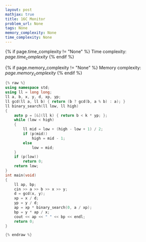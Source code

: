 ```yaml
---
layout: post
mathjax: true
title: 16C Monitor
problem_url: None
tags: None
memory_complexity: None
time_complexity: None
---
```




{% if page.time_complexity != "None" %}
Time complexity: ${{ page.time_complexity }}$
{% endif %}

{% if page.memory_complexity != "None" %}
Memory complexity: ${{ page.memory_complexity }}$
{% endif %}

```cpp
{% raw %}
using namespace std;
using ll = long long;
ll a, b, x, y, d, xp, yp;
ll gcd(ll a, ll b) { return (b ? gcd(b, a % b) : a); }
ll binary_search(ll low, ll high)
{
    auto p = [&](ll k) { return b < k * yp; };
    while (low < high)
    {
        ll mid = low + (high - low + 1) / 2;
        if (p(mid))
            high = mid - 1;
        else
            low = mid;
    }
    if (p(low))
        return 0;
    return low;
}
int main(void)
{
    ll ap, bp;
    cin >> a >> b >> x >> y;
    d = gcd(x, y);
    xp = x / d;
    yp = y / d;
    ap = xp * binary_search(0, a / xp);
    bp = y * ap / x;
    cout << ap << " " << bp << endl;
    return 0;
}

{% endraw %}
```